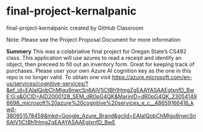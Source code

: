 # final-project-kernalpanic
final-project-kernalpanic created by GitHub Classroom

Note: Please see the Project Proposal Document for more information

**Summery**
 This was a colabriative final project for Oregan State’s CS492 class. This application will use azures to read a receipt and identify an object, then preceed to fill out an inventory form. Great for keeping track of purchases. Please user your own Azure AI cognition key as the one in this repo is no longer valid. To obtain one visit https://azure.microsoft.com/en-us/services/cognitive-services/?&ef_id=EAIaIQobChMIgu6nwcSn6AIV1iCtBh1HmgZgEAAYASAAEgIxnfD_BwE:G:s&OCID=AID2000128_SEM_dR0pG4QK&MarinID=dR0pG4QK_230541496698_microsoft%20azure%20cognitive%20services_e_c__48659166416_kwd-380651578458&lnkd=Google_Azure_Brand&gclid=EAIaIQobChMIgu6nwcSn6AIV1iCtBh1HmgZgEAAYASAAEgIxnfD_BwE
